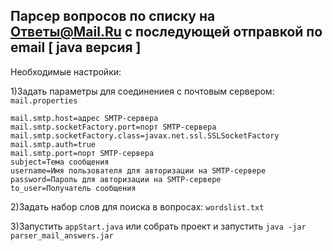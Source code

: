 ## Парсер вопросов по списку на Ответы@Mail.Ru с последующей отправкой по email [ java версия ]

Необходимые настройки:

1)Задать параметры для соединениея с почтовым сервером:
`mail.properties`

    mail.smtp.host=адрес SMTP-сервера
    mail.smtp.socketFactory.port=порт SMTP-сервера
    mail.smtp.socketFactory.class=javax.net.ssl.SSLSocketFactory
    mail.smtp.auth=true
    mail.smtp.port=порт SMTP-сервера
    subject=Тема сообщения
    username=Имя пользователя для авторизации на SMTP-сервере
    password=Пароль для авторизации на SMTP-сервере
    to_user=Получатель сообщения
2)Задать набор слов для поиска в вопросах:
`wordslist.txt` <br/> 

3)Запустить `appStart.java`
или собрать проект и запустить `java -jar parser_mail_answers.jar` 





